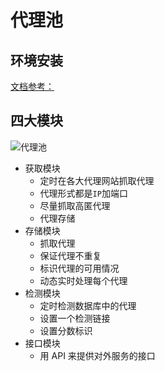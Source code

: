 # 代理池


## 环境安装
[文档参考：](https://python3webspider.cuiqingcai.com/9.2-dai-li-chi-de-wei-hu)


## 四大模块

![代理池](http://q1pt18a8n.bkt.clouddn.com/images/blog/python/%E7%88%AC%E8%99%AB/%E4%BB%A3%E7%90%86%E6%B1%A0/cookiePool.jpg)

- 获取模块
    - 定时在各大代理网站抓取代理
    - 代理形式都是`IP`加端口
    - 尽量抓取高匿代理
    - 代理存储
- 存储模块
    - 抓取代理
    - 保证代理不重复
    - 标识代理的可用情况
    - 动态实时处理每个代理
- 检测模块
    - 定时检测数据库中的代理
    - 设置一个检测链接
    - 设置分数标识
- 接口模块
    - 用 API 来提供对外服务的接口


<Valine></Valine>